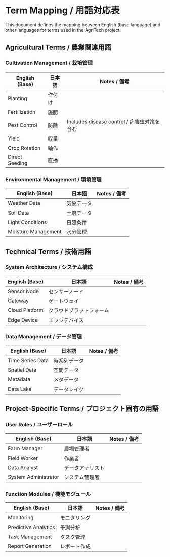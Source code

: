# Term Mapping / 用語対応表

This document defines the mapping between English (base language) and other languages for terms used in the AgriTech project.

## Agricultural Terms / 農業関連用語

### Cultivation Management / 栽培管理
| English (Base) | 日本語 | Notes / 備考 |
|---------------|--------|--------------|
| Planting | 作付け | |
| Fertilization | 施肥 | |
| Pest Control | 防除 | Includes disease control / 病害虫対策を含む |
| Yield | 収量 | |
| Crop Rotation | 輪作 | |
| Direct Seeding | 直播 | |

### Environmental Management / 環境管理
| English (Base) | 日本語 | Notes / 備考 |
|---------------|--------|--------------|
| Weather Data | 気象データ | |
| Soil Data | 土壌データ | |
| Light Conditions | 日照条件 | |
| Moisture Management | 水分管理 | |

## Technical Terms / 技術用語

### System Architecture / システム構成
| English (Base) | 日本語 | Notes / 備考 |
|---------------|--------|--------------|
| Sensor Node | センサーノード | |
| Gateway | ゲートウェイ | |
| Cloud Platform | クラウドプラットフォーム | |
| Edge Device | エッジデバイス | |

### Data Management / データ管理
| English (Base) | 日本語 | Notes / 備考 |
|---------------|--------|--------------|
| Time Series Data | 時系列データ | |
| Spatial Data | 空間データ | |
| Metadata | メタデータ | |
| Data Lake | データレイク | |

## Project-Specific Terms / プロジェクト固有の用語

### User Roles / ユーザーロール
| English (Base) | 日本語 | Notes / 備考 |
|---------------|--------|--------------|
| Farm Manager | 農場管理者 | |
| Field Worker | 作業者 | |
| Data Analyst | データアナリスト | |
| System Administrator | システム管理者 | |

### Function Modules / 機能モジュール
| English (Base) | 日本語 | Notes / 備考 |
|---------------|--------|--------------|
| Monitoring | モニタリング | |
| Predictive Analytics | 予測分析 | |
| Task Management | タスク管理 | |
| Report Generation | レポート作成 | |

